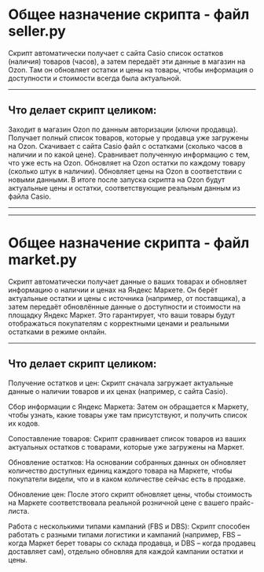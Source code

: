 # Общее назначение скрипта - файл seller.py

Скрипт автоматически получает с сайта Casio список остатков (наличия) товаров (часов), а затем передаёт эти данные в магазин на Ozon. Там он обновляет остатки и цены на товары, чтобы информация о доступности и стоимости всегда была актуальной.
****
## Что делает скрипт целиком:

Заходит в магазин Ozon по данным авторизации (ключи продавца).
Получает полный список товаров, которые у продавца уже загружены на Ozon.
Скачивает с сайта Casio файл с остатками (сколько часов в наличии и по какой цене).
Сравнивает полученную информацию с тем, что уже есть на Ozon.
Обновляет на Ozon остатки по каждому товару (сколько штук в наличии).
Обновляет цены на Ozon в соответствии с новыми данными.
В итоге после запуска скрипта на Ozon будут актуальные цены и остатки, соответствующие реальным данным из файла Casio.
***
***
# Общее назначение скрипта - файл market.py

Скрипт автоматически получает данные о ваших товарах и обновляет информацию о наличии и ценах на Яндекс Маркете. Он берёт актуальные остатки и цены с источника (например, от поставщика), а затем передаёт обновлённые данные о доступности и стоимости на площадку Яндекс Маркет. Это гарантирует, что ваши товары будут отображаться покупателям с корректными ценами и реальными остатками в режиме онлайн.
***
## Что делает скрипт целиком:
Получение остатков и цен:
Скрипт сначала загружает актуальные данные о наличии товаров и их ценах (например, с сайта Casio).

Сбор информации с Яндекс Маркета:
Затем он обращается к Маркету, чтобы узнать, какие товары уже там присутствуют, и получить список их кодов.

Сопоставление товаров:
Скрипт сравнивает список товаров из ваших актуальных остатков с товарами, которые уже загружены на Маркет.

Обновление остатков:
На основании собранных данных он обновляет количество доступных единиц каждого товара на Маркете, чтобы покупатели видели, что и в каком количестве сейчас есть в продаже.

Обновление цен:
После этого скрипт обновляет цены, чтобы стоимость на Маркете соответствовала реальной розничной цене с вашего прайс-листа.

Работа с несколькими типами кампаний (FBS и DBS):
Скрипт способен работать с разными типами логистики и кампаний (например, FBS – когда Маркет берет товары со склада продавца, и DBS – когда продавец доставляет сам), отдельно обновляя для каждой кампании остатки и цены.
